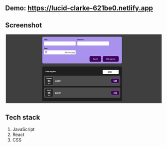 ## Demo: https://lucid-clarke-621be0.netlify.app 

## Screenshot

<p align="center"><img src="screenshot.JPG" width="500" /></p>

## Tech stack

1. JavaScript
2. React
3. CSS
